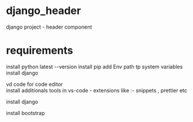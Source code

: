 # django_header

django project - header component 

# requirements 

install python latest --version 
install pip 
add Env path tp system variables  
install django 

vd code for code editor  
install additionals tools in  vs-code - extensions like :- snippets , prettier etc 

install django 

install bootstrap 


